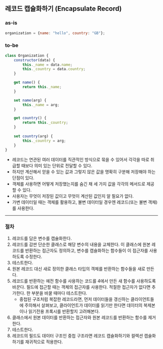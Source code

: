 ## 레코드 캡슐화하기 (Encapsulate Record)

### as-is

```javascript
organization = {name: "hello", country: "GB"};
```

### to-be

```javascript
class Organization {
    constructor(data) {
        this._name = data.name;
        this._country = data.country;
    }

    get name() {
        return this._name;
    }

    set name(arg) {
        this._name = arg;
    }

    get country() {
        return this._country;
    }
    
    set country(arg) {
        this._country = arg;
    }
}
```

* 레코드는 연관된 여러 데이터를 직관적인 방식으로 묶을 수 있어서 각각을 따로 취급할 때보다 의미 있는 단위로 전달할 수 있다.
* 하지만 계산해서 얻을 수 있는 값과 그렇지 않은 값을 명확히 구분해 저장해야 하는 단점이 있다.
* 객체를 사용하면 어떻게 저장했는지를 숨긴 채 세 가지 값을 각각의 메서드로 제공할 수 있다.
* 사용자는 무엇이 저장된 값이고 무엇이 계산된 값인지 알 필요가 없다.
* 가변 데이터일 때는 객체를 활용하고, 불변 데이터일 경우엔 레코드(또는 불변 객체)를 사용한다.

- - -

### 절차
1. 레코드를 담은 변수를 캡슐화한다.
2. 레코드를 감싼 단순한 클래스로 해당 변수의 내용을 교체한다. 이 클래스에 원본 레코드를 반환하는 접근자도 정의하고, 변수를 캡슐화하는 함수들이 이 접근자를 사용하도록 수정한다.
3. 테스트한다.
4. 원본 레코드 대신 새로 정의한 클래스 타입의 객체를 반환하는 함수들을 새로 만든다.
5. 레코드를 반환하는 예전 함수를 사용하는 코드를 4에서 만든 새 함수를 사용하도록 바꾼다. 필드에 접근할 때는 객체의 접근자를 사용한다. 적절한 접근자가 없다면 추가한다. 한 부분을 바꿀 때마다 테스트한다.
   * 중첩된 구조처럼 복잡한 레코드라면, 먼저 데이터들을 갱신하는 클라이언트들에 주의해서 살펴보고, 클라이언트가 데이터를 읽기만 한다면 데이터의 복제본이나 읽기전용 프록시를 반환할지 고려해본다.
6. 클래스에서 원본 데이터를 반환하는 접근자와 원본 레코드를 반환하는 함수를 제거한다.
7. 테스트한다.
8. 레코드의 필드도 데이터 구조인 중첩 구조라면 레코드 캡슐화하기와 컬렉션 캡슐화하기를 재귀적으로 적용한다.
